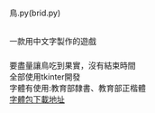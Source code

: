 #
鳥.py(brid.py)

##
一款用中文字製作的遊戲
###
要盡量讓鳥吃到果實，沒有結束時間  
全部使用tkinter開發  
字體有使用:教育部隸書、教育部正楷體  
[字體包下載地址](https://language.moe.gov.tw/result.aspx?classify_sn=23&subclassify_sn=436)
